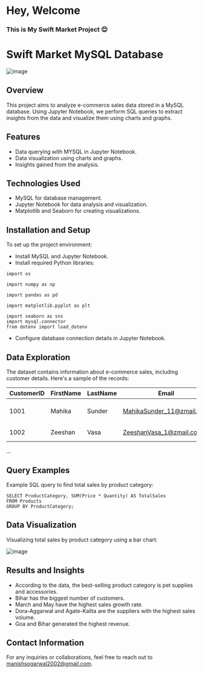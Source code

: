 # Hey, Welcome 
### This is My Swift Market Project 😊

# Swift Market MySQL Database
![image](https://cdn1.expresscomputer.in/wp-content/uploads/2023/01/04165947/EC_Retail_ECommerce_750.jpg)


## Overview
This project aims to analyze e-commerce sales data stored in a MySQL database. Using Jupyter Notebook, we perform SQL queries to extract insights from the data and visualize them using charts and graphs.

## Features
- Data querying with MYSQL in Jupyter Notebook.
- Data visualization using charts and graphs.
- Insights gained from the analysis.

## Technologies Used
- MySQL for database management.
- Jupyter Notebook for data analysis and visualization.
- Matplotlib and Seaborn for creating visualizations.

## Installation and Setup
To set up the project environment:

- Install MySQL and Jupyter Notebook.
- Install required Python libraries:
```
import os

import numpy as np

import pandas as pd

import matplotlib.pyplot as plt

import seaborn as sns
import mysql.connector
from dotenv import load_dotenv
```

- Configure database connection details in Jupyter Notebook.


## Data Exploration
The dataset contains information about e-commerce sales, including customer details. Here's a sample of the records:

| CustomerID | FirstName | LastName | Email       | Phone  | Address | State |
|---------|------------|-----------|-------------------|------------|----------|-------|
| 1001    | Mahika	|Sunder|	MahikaSunder_11@zmail.com	|03412176590	|H.No. 155, Chana|	Assam   |
| 1002    | Zeeshan	|Vasa|	ZeeshanVasa_1@zmail.com	|+911151051656|	52, Roy Nagar|	Tripura|
...

## Query Examples
Example SQL query to find total sales by product category:
```
SELECT ProductCategory, SUM(Price * Quantity) AS TotalSales
FROM Products
GROUP BY ProductCategory;
```

## Data Visualization
Visualizing total sales by product category using a bar chart:

![image](https://github.com/Deepak-karmiyal/SwiftMarket-mysql-project/assets/139327222/16e350cf-a322-4568-9e64-dcdd7312102d)

##  Results and Insights
* According to the data, the best-selling product category is pet supplies and accessories.
* Bihar has the biggest number of customers.
* March and May have the highest sales growth rate.
* Dora-Aggarwal and Agate-Kalita are the suppliers with the highest sales volume.
* Goa and Bihar generated the highest revenue.

## Contact Information
For any inquiries or collaborations, feel free to reach out to manishsogarwal2002@gmail.com.